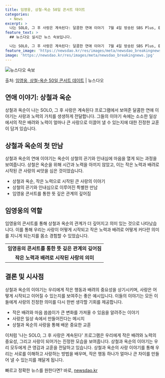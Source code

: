 ```yaml
---
title: 임영웅, 상철-옥순 50일 콘서트 데이트
categories:
  - News
excerpt: >
  나는 SOLO, 그 후 사랑은 계속된다: 달콤한 연애 이야기  7월 4일 방송된 SBS Plus, ENA 예…
feature_text: >
  ## 뉴스다오 실시간 뉴스 속보입니다.

  나는 SOLO, 그 후 사랑은 계속된다: 달콤한 연애 이야기  7월 4일 방송된 SBS Plus, ENA 예…
feature_image: 'https://newsdao.kr/res/images/meta/newsdao_breakingnews.jpg'
image: 'https://newsdao.kr/res/images/meta/newsdao_breakingnews.jpg'
---
```


![뉴스다오 속보](https://newsdao.kr/res/images/meta/newsdao_breakingnews.jpg)

<p>출처: <a href="https://newsdao.kr/4656" rel="dofollow">임영웅, 상철-옥순 50일 콘서트 데이트</a> | 뉴스다오</p>

<h2 data-ke-size="size26">연애 이야기: 상철과 옥순</h2>
상철과 옥순이 나는 SOLO, 그 후 사랑은 계속된다 프로그램에서 보여준 달콤한 연애 이야기는 사랑과 노력의 가치를 생생하게 전달합니다. 그들의 이야기 속에는 소소한 일상에서의 작은 배려와 노력이 얼마나 큰 사랑으로 이끌어 낼 수 있는지에 대한 진정한 교훈이 담겨 있습니다.

<p data-ke-size="size16"></p>

<h2 data-ke-size="size24">상철과 옥순의 첫 만남</h2>
상철과 옥순의 연애 이야기는 옥순이 상철의 끈기와 인내심에 마음을 열게 되는 과정을 보여줍니다. 상철은 옥순을 위해 시간과 노력을 아끼지 않았고, 이는 작은 노력과 배려로 시작된 큰 사랑의 씨앗을 심은 것이었습니다.

<ul>
  <li>상철과 옥순, 작은 노력으로 시작된 큰 사랑의 이야기</li>
  <li>상철의 끈기와 인내심으로 이루어진 특별한 만남</li>
  <li>임영웅 콘서트를 통한 뜻 깊은 관계의 깊어짐</li>
</ul>

<p data-ke-size="size16"></p>

<h2 data-ke-size="size24">임영웅의 역할</h2>
임영웅의 콘서트를 통해 상철과 옥순의 관계가 더 깊어지고 의미 있는 것으로 나타났습니다. 이를 통해 우리는 사랑이 어떻게 시작되고 작은 노력과 배려로 어떻게 커다란 의미를 지니게 되는지를 몸소 경험할 수 있었습니다.

<table>
  <tr>
    <td style="text-align: center; height: 17px;"><b>임영웅의 콘서트를 통한 뜻 깊은 관계의 깊어짐</b></td>
  </tr>
  <tr>
    <td style="text-align: center; height: 17px;"><b>작은 노력과 배려로 시작된 사랑의 의미</b></td>
  </tr>
</table>

<p data-ke-size="size16"></p>

<h2 data-ke-size="size24">결론 및 시사점</h2>
상철과 옥순의 이야기는 우리에게 작은 행동과 배려의 중요성을 상기시키며, 사랑은 어떻게 시작되고 이어질 수 있는지를 보여주는 좋은 예시입니다. 이들의 이야기는 모든 이들에게 사랑의 진정한 의미를 다시 한번 생각할 기회를 제공합니다.

<ul>
  <li>작은 배려와 마음 씀씀이가 큰 변화를 가져올 수 있음을 알려주는 이야기</li>
  <li>사랑은 일상 속에서 만들어진다는 메시지</li>
  <li>상철과 옥순의 사랑을 통해 배운 중요한 교훈</li>
</ul>

<p data-ke-size="size16"></p>

이처럼 '나는 SOLO, 그 후 사랑은 계속된다' 프로그램은 우리에게 작은 배려와 노력의 중요성, 그리고 사랑이 되어가는 진정한 모습을 보여줍니다. 상철과 옥순의 이야기는 우리 모두에게 큰 영감과 교훈을 전달하고 있습니다. 상철과 옥순의 사랑 이야기를 통해 우리는 서로를 이해하고 사랑하는 방법을 배우며, 작은 행동 하나가 얼마나 큰 차이를 만들어 낼 수 있는지를 깨달게 됩니다. 

빠르고 정확한 뉴스를 원한다면? 바로, <a href="https://newsdao.kr" rel="dofollow">newsdao.kr</a>


